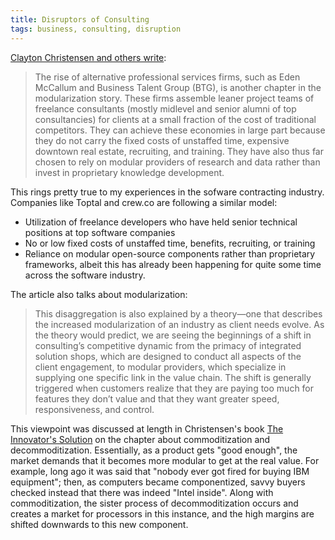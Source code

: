 ```yaml
---
title: Disruptors of Consulting
tags: business, consulting, disruption
---
```

[Clayton Christensen and others write](https://hbr.org/2013/10/consulting-on-the-cusp-of-disruption):

> The rise of alternative professional services firms, such as Eden McCallum and Business Talent Group (BTG), is another chapter in the modularization story. These firms assemble leaner project teams of freelance consultants (mostly midlevel and senior alumni of top consultancies) for clients at a small fraction of the cost of traditional competitors. They can achieve these economies in large part because they do not carry the fixed costs of unstaffed time, expensive downtown real estate, recruiting, and training. They have also thus far chosen to rely on modular providers of research and data rather than invest in proprietary knowledge development.

This rings pretty true to my experiences in the sofware contracting industry. Companies like Toptal and crew.co are following a similar model:

- Utilization of freelance developers who have held senior technical positions at top software companies
- No or low fixed costs of unstaffed time, benefits, recruiting, or training
- Reliance on modular open-source components rather than proprietary frameworks, albeit this has already been happening for quite some time across the software industry.

The article also talks about modularization:

> This disaggregation is also explained by a theory—one that describes the increased modularization of an industry as client needs evolve. As the theory would predict, we are seeing the beginnings of a shift in consulting’s competitive dynamic from the primacy of integrated solution shops, which are designed to conduct all aspects of the client engagement, to modular providers, which specialize in supplying one specific link in the value chain. The shift is generally triggered when customers realize that they are paying too much for features they don’t value and that they want greater speed, responsiveness, and control.

This viewpoint was discussed at length in Christensen's book [The Innovator's Solution](www.amazon.com/gp/product/1422196577/ref=as_li_tl?ie=UTF8&camp=1789&creative=9325&creativeASIN=1422196577&linkCode=as2&tag=wyc0d-20&linkId=8bea77f9666d64bb6060da15ef830c0d) on the chapter about commoditization and decommoditization. Essentially, as a product gets "good enough", the market demands that it becomes more modular to get at the real value. For example, long ago it was said that "nobody ever got fired for buying IBM equipment"; then, as computers became componentized, savvy buyers checked instead that there was indeed "Intel inside". Along with commoditization, the sister process of decommoditization occurs and creates a market for processors in this instance, and the high margins are shifted downwards to this new component.
